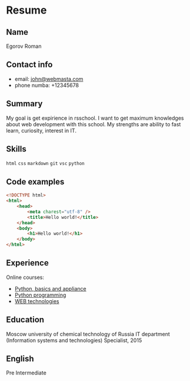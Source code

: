 # Resume

## Name
Egorov Roman

## Contact info
* email: john@webmasta.com
* phone numba: +12345678

## Summary
My goal is get expirience in rsschool. I want to get maximum knowledges about web development with this school.
My strengths are ability to fast learn, curiosity, interest in IT.

## Skills
`html` `css` `markdown` `git` `vsc` `python`

## Code examples
```html
<!DOCTYPE html>
<html>
    <head>
        <meta charest="utf-8" />
        <title>Hello world!</title>
    </head>
    <body>
        <h1>Hello world!</h1>
    </body>
</html>
```

## Experience
Online courses:
* [Python, basics and appliance](https://stepik.org/certificate/a43b492480f0cfdd1c5e03e9a405e9ae4988a175.pdf)
* [Python programming](https://stepik.org/certificate/3fd6abe7d54661ec35caeb79258fe2d9fd2e4856.pdf)
* [WEB technologies](https://stepik.org/certificate/c28005e19c191b4845b6f71a189b90ce7c34e224.pdf)

## Education
Moscow university of chemical technology of Russia
IT department (Information systems and technologies)
Specialist, 2015

## English
Pre Intermediate